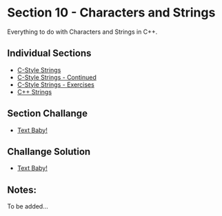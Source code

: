 
# Section 10 - Characters and Strings
Everything to do with Characters and Strings in C++.

## Individual Sections

- [C-Style Strings](https://github.com/0xToast/Cplusplus/blob/main/Udemy/Section%2010/cStyleStrings.cpp)
- [C-Style Strings - Continued](https://github.com/0xToast/Cplusplus/blob/main/Udemy/Section%2010/cStyleStringsContinued.cpp)
- [C-Style Strings - Exercises](https://github.com/0xToast/Cplusplus/blob/main/Udemy/Section%2010/extraCStyleStrings.cpp)
- [C++ Strings](https://github.com/0xToast/Cplusplus/blob/main/Udemy/Section%2010/cPlusPlusStrings.cpp)

## Section Challange
- [Text Baby!]()

## Challange Solution
- [Text Baby!]()

## Notes:

To be added...
